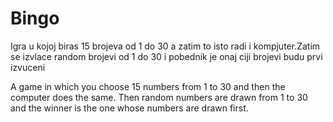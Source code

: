 # Bingo

Igra u kojoj biras 15 brojeva od 1 do 30 a zatim to isto radi i kompjuter.Zatim se izvlace random brojevi od 1 do 30 i pobednik je onaj ciji brojevi budu prvi izvuceni

A game in which you choose 15 numbers from 1 to 30 and then the computer does the same. Then random numbers are drawn from 1 to 30 and the winner is the one whose numbers are drawn first.
